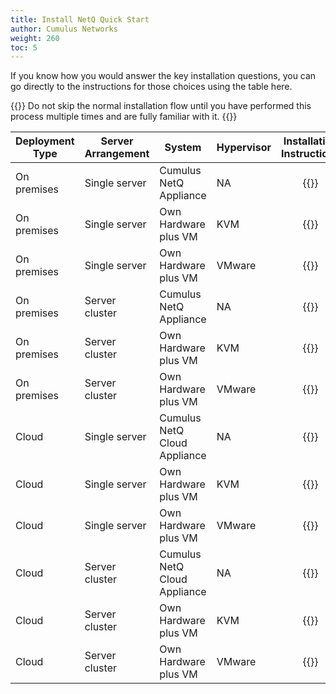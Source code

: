 ```yaml
---
title: Install NetQ Quick Start
author: Cumulus Networks
weight: 260
toc: 5
---
```

If you know how you would answer the key installation questions, you can go directly to the instructions for those choices using the table here.

{{<notice info>}}
Do not skip the normal installation flow until you have performed this process multiple times and are fully familiar with it.
{{</notice>}}

| Deployment Type | Server Arrangement | System | Hypervisor | Installation Instructions |
| --- | --- | --- | --- | :---: |
| On premises | Single server | Cumulus NetQ Appliance | NA | {{<link title="Install the NetQ Appliance" text="Start Install" >}} |
| On premises | Single server | Own Hardware plus VM | KVM | {{<link title="Set Up Your KVM Virtual Machine for a Single On-premises Server" text="Start Install" >}} |
| On premises | Single server | Own Hardware plus VM | VMware | {{<link title="Set Up Your VMware Virtual Machine for a Single On-premises Server" text="Start Install" >}} |
| On premises | Server cluster | Cumulus NetQ Appliance | NA | {{<link title="Install the NetQ Appliance Cluster" text="Start Install" >}} |
| On premises | Server cluster | Own Hardware plus VM | KVM | {{<link title="Set Up Your KVM Virtual Machine for an On-premises Server Cluster" text="Start Install" >}} |
| On premises | Server cluster | Own Hardware plus VM | VMware | {{<link title="Set Up Your VMware Virtual Machine for an On-premises Server Cluster" text="Start Install" >}} |
| Cloud | Single server | Cumulus NetQ Cloud Appliance | NA | {{<link title="Install the NetQ Cloud Appliance" text="Start Install" >}} |
| Cloud | Single server | Own Hardware plus VM | KVM | {{<link title="Set Up Your KVM Virtual Machine for a Single Cloud Server" text="Start Install" >}} |
| Cloud | Single server | Own Hardware plus VM | VMware | {{<link title="Set Up Your VMware Virtual Machine for a Single Cloud Server" text="Start Install" >}} |
| Cloud | Server cluster | Cumulus NetQ Cloud Appliance | NA | {{<link title="Install the NetQ Cloud Appliance" text="Start Install" >}} |
| Cloud | Server cluster | Own Hardware plus VM | KVM | {{<link title="Set Up Your KVM Virtual Machine for a Cloud Server Cluster" text="Start Install" >}} |
| Cloud | Server cluster | Own Hardware plus VM | VMware | {{<link title="Set Up Your VMware Virtual Machine for a Cloud Server Cluster" text="Start Install" >}} |
